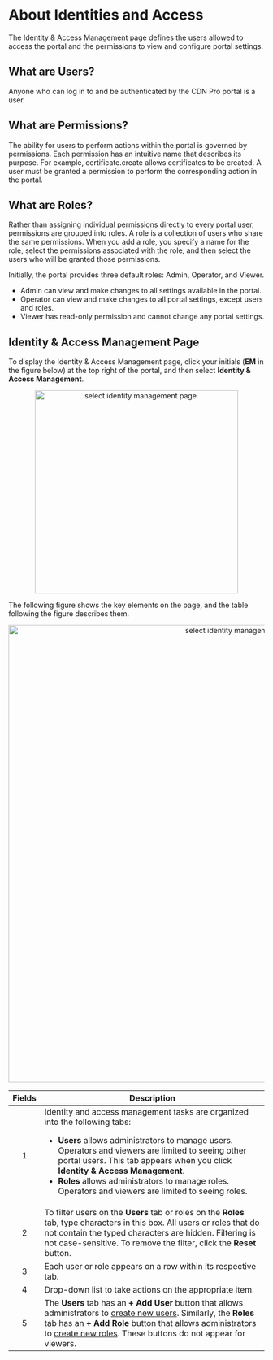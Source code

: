 # About Identities and Access

The Identity & Access Management page defines the users allowed to access the portal and the permissions to view and configure portal settings.


## What are Users?

Anyone who can log in to and be authenticated by the CDN Pro portal is a user.


## What are Permissions?

The ability for users to perform actions within the portal is governed by permissions. Each permission has an intuitive name that describes its purpose. For example, certificate.create allows certificates to be created. A user must be granted a permission to perform the corresponding action in the portal.


## What are Roles?

Rather than assigning individual permissions directly to every portal user, permissions are grouped into roles. A role is a collection of users who share the same permissions. When you add a role, you specify a name for the role, select the permissions associated with the role, and then select the users who will be granted those permissions.

Initially, the portal provides three default roles: Admin, Operator, and Viewer.

- Admin can view and make changes to all settings available in the portal.
- Operator can view and make changes to all portal settings, except users and roles.
- Viewer has read-only permission and cannot change any portal settings.

## Identity & Access Management Page

To display the Identity & Access Management page, click your initials (**EM** in the figure below) at the top right of the portal, and then select **Identity & Access Management**.

<p align=center><img src="/docs/resources/images/identities-and-access/iam-user-info-zh.png" alt="select identity management page" width="400"></p>

The following figure shows the key elements on the page, and the table following the figure describes them.

<p align=center><img src="/docs/resources/images/identities-and-access/iam-w-numbers-zh.png" alt="select identity management page" width="900"></p>


| **Fields** | **Description** |
| :----------: | --------------- |
| 1 | Identity and access management tasks are organized into the following tabs:<ul> <li>**Users** allows administrators to manage users. Operators and viewers are limited to seeing other portal users. This tab appears when you click **Identity & Access Management**. <li>**Roles** allows administrators to manage roles. Operators and viewers are limited to seeing roles.|
| 2 | To filter users on the **Users** tab or roles on the **Roles** tab, type characters in this box. All users or roles that do not contain the typed characters are hidden. Filtering is not case-sensitive. To remove the filter, click the **Reset** button.|
| 3 | Each user or role appears on a row within its respective tab.|
| 4 | Drop-down list to take actions on the appropriate item.|
| 5 | The **Users** tab has an **+ Add User** button that allows administrators to [create new users](</docs/portal/identities-and-access/managing-users.md>). Similarly, the **Roles** tab has an **+ Add Role** button that allows administrators to [create new roles](</docs/portal/identities-and-access/managing-roles.md>). These buttons do not appear for viewers.|

